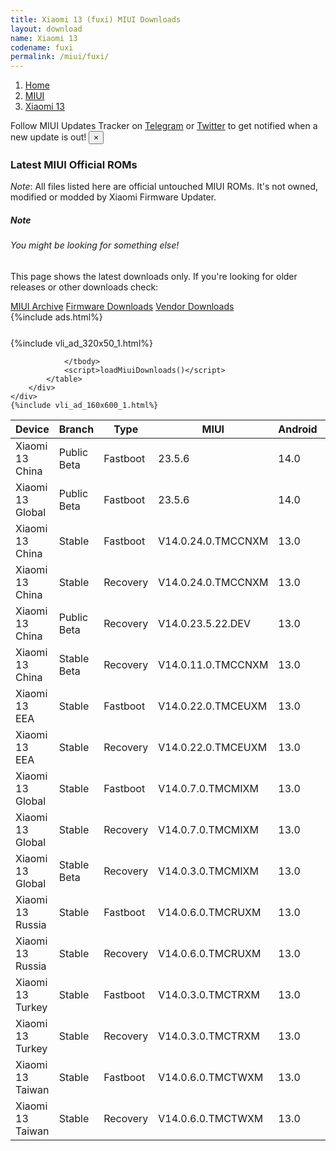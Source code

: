 ```yaml
---
title: Xiaomi 13 (fuxi) MIUI Downloads
layout: download
name: Xiaomi 13
codename: fuxi
permalink: /miui/fuxi/
---
```

<nav aria-label="breadcrumb">
    <ol class="breadcrumb">
        <li class="breadcrumb-item"><a href="/">Home</a></li>
        <li class="breadcrumb-item"><a href="/miui/">MIUI</a></li>
        <li class="breadcrumb-item active" aria-current="page"><a href="/miui/fuxi/">Xiaomi 13</a></li>
    </ol>
</nav>
<div class="alert alert-primary alert-dismissible fade show" role="alert">
    Follow MIUI Updates Tracker on <a href="https://t.me/MIUIUpdatesTracker" class="alert-link">Telegram</a>
     or <a href="https://twitter.com/MiFwUpdater" class="alert-link">Twitter</a> to get notified when a new update is out!
    <button type="button" class="close" data-dismiss="alert" aria-label="Close">
        <span aria-hidden="true">&times;</span>
    </button>
</div>

### Latest MIUI Official ROMs
*Note*: All files listed here are official untouched MIUI ROMs. It's not owned, modified or modded by Xiaomi Firmware Updater.
<div class="card">
  <div class="card-body">
    <h5 class="card-title">Note</h5>
    <h6 class="card-subtitle mb-2 text-muted">You might be looking for something else!</h6>
    <p class="card-text">This page shows the latest downloads only.
     If you're looking for older releases or other downloads check:</p>
    <a href="/archive/miui/fuxi/" class="card-link">MIUI Archive</a>
    <a href="/firmware/fuxi/" class="card-link">Firmware Downloads</a>
    <a href="/vendor/fuxi/" class="card-link">Vendor Downloads</a>
  </div>
</div>
{%include ads.html%}
<div class="row justify-content-center">
    <div class="col-10">
        <div class="table-responsive-md" style="margin-top: 25px;">
            {%include vli_ad_320x50_1.html%}
            <table id="miui" class="display dt-responsive nowrap compact table table-striped table-hover table-sm">
                <thead class="thead-dark">
                    <tr>
                        <th data-ref="device">Device</th>
                        <th data-ref="branch">Branch</th>
                        <th data-ref="type">Type</th>
                        <th data-ref="miui">MIUI</th>
                        <th data-ref="android">Android</th>
                        <th data-ref="size">Size</th>
                        <th data-ref="size">Date</th>
                        <th data-ref="link">Link</th>
                    </tr>
                </thead>
                <tbody>
                <tr><td>Xiaomi 13 China</td><td>Public Beta</td><td>Fastboot</td><td>23.5.6</td><td>14.0</td><td>7.8 GB</td><td>2023-05-06</td><td><a href="/miui/fuxi/public beta/23.5.6/">Download</a></td></tr>
<tr><td>Xiaomi 13 Global</td><td>Public Beta</td><td>Fastboot</td><td>23.5.6</td><td>14.0</td><td>7.1 GB</td><td>2023-05-06</td><td><a href="/miui/fuxi/public beta/23.5.6/">Download</a></td></tr>
<tr><td>Xiaomi 13 China</td><td>Stable</td><td>Fastboot</td><td>V14.0.24.0.TMCCNXM</td><td>13.0</td><td>8.3 GB</td><td>2023-04-20</td><td><a href="/miui/fuxi/stable/V14.0.24.0.TMCCNXM/">Download</a></td></tr>
<tr><td>Xiaomi 13 China</td><td>Stable</td><td>Recovery</td><td>V14.0.24.0.TMCCNXM</td><td>13.0</td><td>6.7 GB</td><td>2023-04-23</td><td><a href="/miui/fuxi/stable/V14.0.24.0.TMCCNXM/">Download</a></td></tr>
<tr><td>Xiaomi 13 China</td><td>Public Beta</td><td>Recovery</td><td>V14.0.23.5.22.DEV</td><td>13.0</td><td>6.5 GB</td><td>2023-05-26</td><td><a href="/miui/fuxi/public beta/V14.0.23.5.22.DEV/">Download</a></td></tr>
<tr><td>Xiaomi 13 China</td><td>Stable Beta</td><td>Recovery</td><td>V14.0.11.0.TMCCNXM</td><td>13.0</td><td>6.7 GB</td><td>2022-12-31</td><td><a href="/miui/fuxi/stable beta/V14.0.11.0.TMCCNXM/">Download</a></td></tr>
<tr><td>Xiaomi 13 EEA</td><td>Stable</td><td>Fastboot</td><td>V14.0.22.0.TMCEUXM</td><td>13.0</td><td>7.5 GB</td><td>2023-04-14</td><td><a href="/miui/fuxi/stable/V14.0.22.0.TMCEUXM/">Download</a></td></tr>
<tr><td>Xiaomi 13 EEA</td><td>Stable</td><td>Recovery</td><td>V14.0.22.0.TMCEUXM</td><td>13.0</td><td>5.8 GB</td><td>2023-04-19</td><td><a href="/miui/fuxi/stable/V14.0.22.0.TMCEUXM/">Download</a></td></tr>
<tr><td>Xiaomi 13 Global</td><td>Stable</td><td>Fastboot</td><td>V14.0.7.0.TMCMIXM</td><td>13.0</td><td>7.5 GB</td><td>2023-04-14</td><td><a href="/miui/fuxi/stable/V14.0.7.0.TMCMIXM/">Download</a></td></tr>
<tr><td>Xiaomi 13 Global</td><td>Stable</td><td>Recovery</td><td>V14.0.7.0.TMCMIXM</td><td>13.0</td><td>5.6 GB</td><td>2023-04-27</td><td><a href="/miui/fuxi/stable/V14.0.7.0.TMCMIXM/">Download</a></td></tr>
<tr><td>Xiaomi 13 Global</td><td>Stable Beta</td><td>Recovery</td><td>V14.0.3.0.TMCMIXM</td><td>13.0</td><td>5.5 GB</td><td>2023-02-27</td><td><a href="/miui/fuxi/stable beta/V14.0.3.0.TMCMIXM/">Download</a></td></tr>
<tr><td>Xiaomi 13 Russia</td><td>Stable</td><td>Fastboot</td><td>V14.0.6.0.TMCRUXM</td><td>13.0</td><td>7.0 GB</td><td>2023-05-08</td><td><a href="/miui/fuxi/stable/V14.0.6.0.TMCRUXM/">Download</a></td></tr>
<tr><td>Xiaomi 13 Russia</td><td>Stable</td><td>Recovery</td><td>V14.0.6.0.TMCRUXM</td><td>13.0</td><td>5.5 GB</td><td>2023-05-22</td><td><a href="/miui/fuxi/stable/V14.0.6.0.TMCRUXM/">Download</a></td></tr>
<tr><td>Xiaomi 13 Turkey</td><td>Stable</td><td>Fastboot</td><td>V14.0.3.0.TMCTRXM</td><td>13.0</td><td>6.6 GB</td><td>2023-02-08</td><td><a href="/miui/fuxi/stable/V14.0.3.0.TMCTRXM/">Download</a></td></tr>
<tr><td>Xiaomi 13 Turkey</td><td>Stable</td><td>Recovery</td><td>V14.0.3.0.TMCTRXM</td><td>13.0</td><td>5.5 GB</td><td>2023-02-27</td><td><a href="/miui/fuxi/stable/V14.0.3.0.TMCTRXM/">Download</a></td></tr>
<tr><td>Xiaomi 13 Taiwan</td><td>Stable</td><td>Fastboot</td><td>V14.0.6.0.TMCTWXM</td><td>13.0</td><td>6.5 GB</td><td>2023-04-14</td><td><a href="/miui/fuxi/stable/V14.0.6.0.TMCTWXM/">Download</a></td></tr>
<tr><td>Xiaomi 13 Taiwan</td><td>Stable</td><td>Recovery</td><td>V14.0.6.0.TMCTWXM</td><td>13.0</td><td>5.5 GB</td><td>2023-04-27</td><td><a href="/miui/fuxi/stable/V14.0.6.0.TMCTWXM/">Download</a></td></tr>

                </tbody>
                <script>loadMiuiDownloads()</script>
            </table>
        </div>
    </div>
    {%include vli_ad_160x600_1.html%}
</div>
